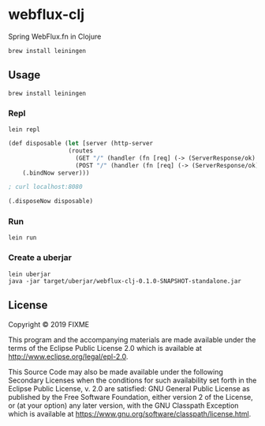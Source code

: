 # webflux-clj

Spring WebFlux.fn in Clojure

```
brew install leiningen
```

## Usage

```
brew install leiningen
```


### Repl

```
lein repl
```

```lisp
(def disposable (let [server (http-server 
                 (routes 
                   (GET "/" (handler (fn [req] (-> (ServerResponse/ok) (.syncBody "Hello GET!!")))))
                   (POST "/" (handler (fn [req] (-> (ServerResponse/ok) (.syncBody "Hello POST!!")))))))]
    (.bindNow server)))

; curl localhost:8080

(.disposeNow disposable)
```

### Run

```
lein run
```

### Create a uberjar


```
lein uberjar
java -jar target/uberjar/webflux-clj-0.1.0-SNAPSHOT-standalone.jar 
```

## License

Copyright © 2019 FIXME

This program and the accompanying materials are made available under the
terms of the Eclipse Public License 2.0 which is available at
http://www.eclipse.org/legal/epl-2.0.

This Source Code may also be made available under the following Secondary
Licenses when the conditions for such availability set forth in the Eclipse
Public License, v. 2.0 are satisfied: GNU General Public License as published by
the Free Software Foundation, either version 2 of the License, or (at your
option) any later version, with the GNU Classpath Exception which is available
at https://www.gnu.org/software/classpath/license.html.
